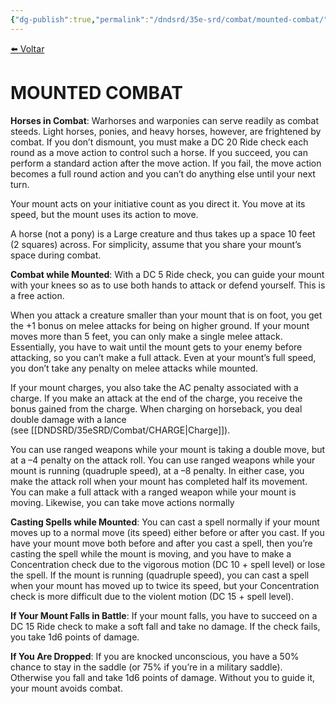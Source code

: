 ```yaml
---
{"dg-publish":true,"permalink":"/dndsrd/35e-srd/combat/mounted-combat/"}
---
```



<a href="javascript:history.back()">⬅️ Voltar</a>

# MOUNTED COMBAT

**Horses in Combat**: Warhorses and warponies can serve readily as combat steeds. Light horses, ponies, and heavy horses, however, are frightened by combat. If you don’t dismount, you must make a DC 20 Ride check each round as a move action to control such a horse. If you succeed, you can perform a standard action after the move action. If you fail, the move action becomes a full round action and you can’t do anything else until your next turn.

Your mount acts on your initiative count as you direct it. You move at its speed, but the mount uses its action to move.

A horse (not a pony) is a Large creature and thus takes up a space 10 feet (2 squares) across. For simplicity, assume that you share your mount’s space during combat.

**Combat while Mounted**: With a DC 5 Ride check, you can guide your mount with your knees so as to use both hands to attack or defend yourself. This is a free action.

When you attack a creature smaller than your mount that is on foot, you get the +1 bonus on melee attacks for being on higher ground. If your mount moves more than 5 feet, you can only make a single melee attack. Essentially, you have to wait until the mount gets to your enemy before attacking, so you can’t make a full attack. Even at your mount’s full speed, you don’t take any penalty on melee attacks while mounted.

If your mount charges, you also take the AC penalty associated with a charge. If you make an attack at the end of the charge, you receive the bonus gained from the charge. When charging on horseback, you deal double damage with a lance (see [[DNDSRD/35eSRD/Combat/CHARGE\|Charge]]).

You can use ranged weapons while your mount is taking a double move, but at a –4 penalty on the attack roll. You can use ranged weapons while your mount is running (quadruple speed), at a –8 penalty. In either case, you make the attack roll when your mount has completed half its movement. You can make a full attack with a ranged weapon while your mount is moving. Likewise, you can take move actions normally

**Casting Spells while Mounted**: You can cast a spell normally if your mount moves up to a normal move (its speed) either before or after you cast. If you have your mount move both before and after you cast a spell, then you’re casting the spell while the mount is moving, and you have to make a Concentration check due to the vigorous motion (DC 10 + spell level) or lose the spell. If the mount is running (quadruple speed), you can cast a spell when your mount has moved up to twice its speed, but your Concentration check is more difficult due to the violent motion (DC 15 + spell level).

**If Your Mount Falls in Battle**: If your mount falls, you have to succeed on a DC 15 Ride check to make a soft fall and take no damage. If the check fails, you take 1d6 points of damage.

**If You Are Dropped**: If you are knocked unconscious, you have a 50% chance to stay in the saddle (or 75% if you’re in a military saddle). Otherwise you fall and take 1d6 points of damage. Without you to guide it, your mount avoids combat.